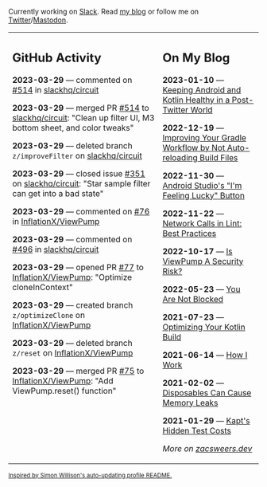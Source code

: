Currently working on [Slack](https://slack.com/). Read [my blog](https://zacsweers.dev/) or follow me on [Twitter](https://twitter.com/ZacSweers)/[Mastodon](https://hachyderm.io/@ZacSweers).

<table><tr><td valign="top" width="60%">

## GitHub Activity
<!-- githubActivity starts -->
**2023-03-29** — commented on [#514](https://github.com/slackhq/circuit/pull/514#issuecomment-1489007144) in [slackhq/circuit](https://github.com/slackhq/circuit)

**2023-03-29** — merged PR [#514](https://github.com/slackhq/circuit/pull/514) to [slackhq/circuit](https://github.com/slackhq/circuit): "Clean up filter UI, M3 bottom sheet, and color tweaks"

**2023-03-29** — deleted branch `z/improveFilter` on [slackhq/circuit](https://github.com/slackhq/circuit)

**2023-03-29** — closed issue [#351](https://github.com/slackhq/circuit/issues/351) on [slackhq/circuit](https://github.com/slackhq/circuit): "Star sample filter can get into a bad state"

**2023-03-29** — commented on [#76](https://github.com/InflationX/ViewPump/pull/76#issuecomment-1488967560) in [InflationX/ViewPump](https://github.com/InflationX/ViewPump)

**2023-03-29** — commented on [#496](https://github.com/slackhq/circuit/pull/496#issuecomment-1488785795) in [slackhq/circuit](https://github.com/slackhq/circuit)

**2023-03-29** — opened PR [#77](https://github.com/InflationX/ViewPump/pull/77) to [InflationX/ViewPump](https://github.com/InflationX/ViewPump): "Optimize cloneInContext"

**2023-03-29** — created branch `z/optimizeClone` on [InflationX/ViewPump](https://github.com/InflationX/ViewPump)

**2023-03-29** — deleted branch `z/reset` on [InflationX/ViewPump](https://github.com/InflationX/ViewPump)

**2023-03-29** — merged PR [#75](https://github.com/InflationX/ViewPump/pull/75) to [InflationX/ViewPump](https://github.com/InflationX/ViewPump): "Add ViewPump.reset() function"
<!-- githubActivity ends -->
</td><td valign="top" width="40%">

## On My Blog
<!-- blog starts -->
**2023-01-10** — [Keeping Android and Kotlin Healthy in a Post-Twitter World](https://www.zacsweers.dev/keeping-android-healthy/)

**2022-12-19** — [Improving Your Gradle Workflow by Not Auto-reloading Build Files](https://www.zacsweers.dev/improving-your-workflow-by-not-auto-reloading-build-files/)

**2022-11-30** — [Android Studio's "I'm Feeling Lucky" Button](https://www.zacsweers.dev/android-studios-im-feeling-lucky-button/)

**2022-11-22** — [Network Calls in Lint: Best Practices](https://www.zacsweers.dev/network-calls-in-lint-best-practices/)

**2022-10-17** — [Is ViewPump A Security Risk?](https://www.zacsweers.dev/is-viewpump-a-security-risk/)

**2022-05-23** — [You Are Not Blocked](https://www.zacsweers.dev/you-are-not-blocked/)

**2021-07-23** — [Optimizing Your Kotlin Build](https://www.zacsweers.dev/optimizing-your-kotlin-build/)

**2021-06-14** — [How I Work](https://www.zacsweers.dev/how-i-work/)

**2021-02-02** — [Disposables Can Cause Memory Leaks](https://www.zacsweers.dev/disposables-can-cause-memory-leaks/)

**2021-01-29** — [Kapt's Hidden Test Costs](https://www.zacsweers.dev/kapts-hidden-test-costs/)
<!-- blog ends -->
_More on [zacsweers.dev](https://zacsweers.dev/)_
</td></tr></table>

<sub><a href="https://simonwillison.net/2020/Jul/10/self-updating-profile-readme/">Inspired by Simon Willison's auto-updating profile README.</a></sub>